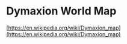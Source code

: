 # Dymaxion World Map

[https://en.wikipedia.org/wiki/Dymaxion_map](https://en.wikipedia.org/wiki/Dymaxion_map)
